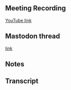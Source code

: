 ## Meeting Recording

[YouTube link](---)

## Mastodon thread

[link](---) 

## Notes




## Transcript
